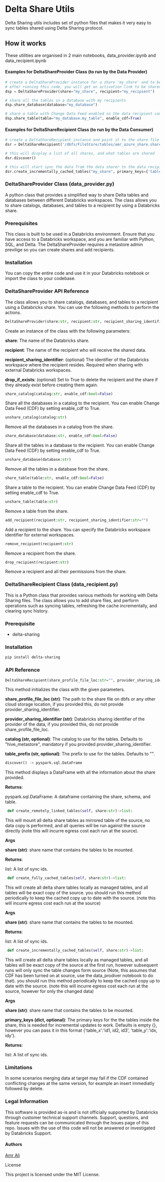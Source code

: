 
# Delta Share Utils

Delta Sharing utils includes set of python files that makes it very easy to sync tables shared using Delta Sharing protocol.

## How it works

These utilities are organised in 2 main notebooks, data_provider.ipynb and data_recipient.ipynb

#### Examples for DeltaShareProvider Class (to run by the Data Provider)
```python
# create a DeltaShareProvider instance for a share 'my_share' and to be shared with a recipient 'my_recipient'
# after running this code, you will get an activation link to be shared with your recipient to download the share file
dsp = DeltaShareProvider(share="my_share", recipient="my_recipient")

# share all the tables in a database with my recipients
dsp.share_database(database="my_database")

# share a table with Change Data Feed enabled so the data recipient can incrementally load the data
dsp.share_table(table="my_database.my_table", enable_cdf=True)
```

#### Examples for DeltaShareRecipient Class (to run by the Data Consumer)
```python
# create a DeltaShareRecipient instance and point it to the share file location that was downloaded form the activation link
dsr = DeltaShareRecipient('/dbfs/FileStore/tables/amr_azure_share.share')

# this will display a list of all shares, and what tables are shared
dsr.discover()

# this will start sync the data from the data sharer to the data recipients incrementally:
dsr.create_incrementally_cached_tables("my_share", primary_keys={'table1':'key1, key2'})-
```

### DeltaShareProvider Class (data_provider.py)
A python class that provides a simplified way to share Delta tables and databases between different Databricks workspaces. The class allows you to share catalogs, databases, and tables to a recipient by using a Databricks share.

### Prerequisites
This class is built to be used in a Databricks environment. Ensure that you have access to a Databricks workspace, and you are familiar with Python, SQL, and Delta.
The DeltaShareProvider requires a metastore admin previlige so you can create shares and add recipients.

### Installation
You can copy the entire code and use it in your Databricks notebook or import the class to your codebase.

### DeltaShareProvider API Reference
The class allows you to share catalogs, databases, and tables to a recipient using a Databricks share. You can use the following methods to perform the actions.

```python
DeltaShareProvider(share:str, recipient:str, recipient_sharing_identifier:str="", drop_if_exists:bool=False)
```
Create an instance of the class with the following parameters:

**share**: The name of the Databricks share.

**recipient**: The name of the recipient who will receive the shared data.

**recipient_sharing_identifier**: (optional) The identifier of the Databricks workspace where the recipient resides. Required when sharing with external Databricks workspaces.

**drop_if_exists**: (optional) Set to True to delete the recipient and the share if they already exist before creating them again.

```python
share_catalog(catalog:str, enable_cdf:bool=False)
```
Share all the databases in a catalog to the recipient. You can enable Change Data Feed (CDF) by setting enable_cdf to True.

```python
unshare_catalog(catalog:str)
```
Remove all the databases in a catalog from the share.

```python
share_database(database:str, enable_cdf:bool=False)
```
Share all the tables in a database to the recipient. You can enable Change Data Feed (CDF) by setting enable_cdf to True.

```python
unshare_database(database:str)
```
Remove all the tables in a database from the share.

```python
share_table(table:str, enable_cdf:bool=False)
```
Share a table to the recipient. You can enable Change Data Feed (CDF) by setting enable_cdf to True.

```python
unshare_table(table:str)
```
Remove a table from the share.

```python
add_recipient(recipient:str, recipient_sharing_identifier:str="")
```
Add a recipient to the share. You can specify the Databricks workspace identifier for external workspaces.

```python
remove_recipient(recipient:str)
```
Remove a recipient from the share.

```python
drop_recipient(recipient:str)
```
Remove a recipient and all their permissions from the share.


### DeltaShareRecipient Class (data_recipient.py)
This is a Python class that provides various methods for working with Delta Sharing files. The class allows you to add share files, and perform operations such as syncing tables, refreshing the cache incrementally, and clearing sync history.

### Prerequisite
- delta-sharing

### Installation
```bash
pip install delta-sharing
```

### API Reference

```python
DeltaShareRecipient(share_profile_file_loc:str="", provider_sharing_identifier:str="", catalog:str="hive_metastore", table_prefix:str="")
```
This method initializes the class with the given parameters.

**share_profile_file_loc (str)**: The path to the share file on dbfs or any other cloud storage location, if you provided this, do not provide provider_sharing_identifier.

**provider_sharing_identifier (str)**: Databricks sharing identifier of the provider of the data, if you provided this, do not provide share_profile_file_loc.

**catalog (str, optional)**: The catalog to use for the tables. Defaults to "hive_metastore", mandatory if you provided provider_sharing_identifier.

**table_prefix (str, optional)**: The prefix to use for the tables. Defaults to "".

```python
discover() -> pyspark.sql.DataFrame
```
This method displays a DataFrame with all the information about the share provided.

**Returns**:

pyspark.sql.DataFrame: A dataframe containing the share, schema, and table.

```python
 def create_remotely_linked_tables(self, share:str)->list:
```
This will mount all delta share tables as mirrored table of the source, no data copy is performed, and all queries will be run against the source directly (note this will incurre egress cost each run at the source).

**Args**

**share (str)**: share name that contains the tables to be mounted.

**Returns**:

list: A list of sync ids.

```python
 def create_fully_cached_tables(self, share:str)->list:
```
This will create all delta share tables locally as managed tables, and all tables will be exact copy of the source. you should run this method periodically to keep the cached copy up to date with the source. (note this will incurre egress cost each run at the source)

**Args**

**share (str)**: share name that contains the tables to be mounted.

**Returns**:

list: A list of sync ids.

```python
 def create_incrementally_cached_tables(self, share:str)->list:
```
This will create all delta share tables locally as managed tables, and all tables will be exact copy of the source at the first run, however subsequent runs will only sync the table changes form source (Note, this assumes that CDF has been turned on at source, use the data_prodiver notebook to do that). you should run this method periodically to keep the cached copy up to date with the source. (note this will incurre egress cost each run at the source, however for only the changed data)

**Args**

**share (str)**: share name that contains the tables to be mounted.

**primary_keys (dict, optional)**: The primary keys for the the tables inside the share, this is needed for incremental updates to work. Defaults is empty {}, however you can pass it in this format {'table_x':'id1, id2, id3', 'table_y':'idx, idy'}.

**Returns**:

list: A list of sync ids.

### Limitations
In some scenarios merging data at target may fail if the CDF contained conflicting changes at the same version, for example an insert immediatly followed by delete.

### Legal Information
This software is provided as-is and is not officially supported by Databricks through customer technical support channels. Support, questions, and feature requests can be communicated through the Issues page of this repo. Issues with the use of this code will not be answered or investigated by Databricks Support.


#### Authors

[Amr Ali](https://www.linkedin.com/in/amralieg/)

License

This project is licensed under the MIT License.



